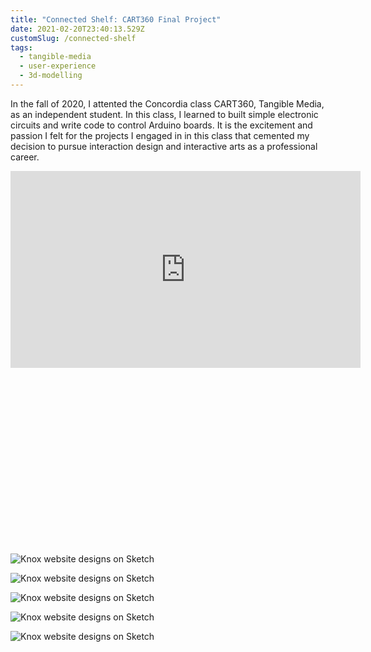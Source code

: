 ```yaml
---
title: "Connected Shelf: CART360 Final Project"
date: 2021-02-20T23:40:13.529Z
customSlug: /connected-shelf
tags:
  - tangible-media
  - user-experience
  - 3d-modelling
---
```


In the fall of 2020, I attented the Concordia class CART360, Tangible Media, as an independent student. In this class, I learned to built simple electronic circuits and write code to control Arduino boards. It is the excitement and passion I felt for the projects I engaged in in this class that cemented my decision to pursue interaction design and interactive arts as a professional career.

<div class="w-full relative h-0" style="padding-bottom: 56.25%">
<iframe width="560" height="315" src="https://www.youtube.com/embed/AQboZsnryis" frameborder="0" allow="accelerometer; autoplay; clipboard-write; encrypted-media; gyroscope; picture-in-picture" allowfullscreen class="absolute top-0 left-0 w-full h-full"></iframe>
</div>

![Knox website designs on Sketch](shelf_1.png)

![Knox website designs on Sketch](shelf_2.png)

![Knox website designs on Sketch](shelf_3.png)

![Knox website designs on Sketch](shelf_4.png)

![Knox website designs on Sketch](shelf_6.png)
